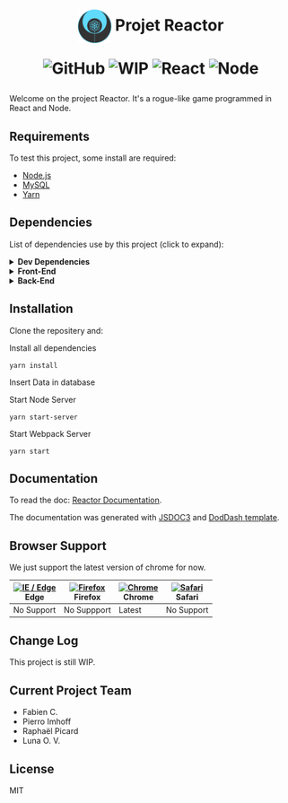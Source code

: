 <h1 align='center'>
  <img src='src/images/logo-v1.0-fullsize.png' align='center' height='60' alt='Reactor Logo' aria-label='reactor.logo' />
  Projet Reactor

![GitHub](https://img.shields.io/github/license/mashape/apistatus.svg?style=plastic)
![WIP](https://img.shields.io/badge/WORK-in_progress-red.svg?style=plastic)
![React](https://img.shields.io/badge/REACT-v16.4.2-blue.svg?style=plastic)
![Node](https://img.shields.io/badge/NODE-v10.12.0-blue.svg?style=plastic)
</h1>

Welcome on the project Reactor. It's a rogue-like game programmed in React and Node.


## Requirements

To test this project, some install are required:

* [Node.js](https://nodejs.org/en/)
* [MySQL](https://dev.mysql.com/doc/refman/8.0/en/installing.html)
* [Yarn](https://yarnpkg.com/en/docs/install#debian-stable)

## Dependencies

List of dependencies use by this project (click to expand):

<!-- markdownlint-disable MD013 MD033 -->
<details>
  <summary>
    <strong>Dev Dependencies</strong>
  </summary>
  <ul>
    <li>babel/core</li>
    <li>eslint</li>
    <li>webpack</li>
    <li>jsdoc</li>
  </ul>
</details>

<details>
  <summary>
    <strong>Front-End</strong>
  </summary>
  <ul>
    <li>babel/polyfill</li>
    <li>axios</li>
    <li>classnames</li>
    <li>lodash</li>
    <li>material UI</li>
    <li>matter</li>
    <li>react</li>
    <li>react-dom</li>
    <li>react-game-kit</li>
    <li>react-redux</li>
    <li>react-hot-loader</li>
    <li>react-router-dom</li>
    <li>redux</li>
    <li>redux-form</li>
    <li>shuffle-array</li>
  </ul>
</details>

<details>
  <summary>
    <strong>Back-End</strong>
  </summary>
  <ul>
    <li>bcrypt</li>
    <li>body-parser</li>
    <li>cookie-parser</li>
    <li>cors</li>
    <li>express-mysql-session</li>
    <li>express-session</li>
    <li>express-validator</li>
    <li>jwt-decode</li>
    <li>mysql</li>
    <li>nodemon</li>
    <li>passport</li>
    <li>passport-jwt</li>
    <li>passport-local</li>
  </ul>
</details>
<!-- markdownlint-enable MD013 MD033 -->

## Installation

Clone the repositery and:

Install all dependencies
```
yarn install
```

Insert Data in database

Start Node Server
```
yarn start-server
```

Start Webpack Server
```
yarn start
```

## Documentation

To read the doc: [Reactor Documentation](https://www.await.fr/reactordoc/).

The documentation was generated with [JSDOC3](https://github.com/jsdoc3/jsdoc) and [DodDash template](https://github.com/clenemt/docdash).

## Browser Support

We just support the latest version of chrome for now.

<!-- markdownlint-disable MD013 MD033 -->
| [<img src="https://raw.githubusercontent.com/alrra/browser-logos/master/src/edge/edge_48x48.png" alt="IE / Edge" width="24px" height="24px" />](http://godban.github.io/browsers-support-badges/)</br>Edge | [<img src="https://raw.githubusercontent.com/alrra/browser-logos/master/src/firefox/firefox_48x48.png" alt="Firefox" width="24px" height="24px" />](http://godban.github.io/browsers-support-badges/)</br>Firefox | [<img src="https://raw.githubusercontent.com/alrra/browser-logos/master/src/chrome/chrome_48x48.png" alt="Chrome" width="24px" height="24px" />](http://godban.github.io/browsers-support-badges/)</br>Chrome | [<img src="https://raw.githubusercontent.com/alrra/browser-logos/master/src/safari/safari_48x48.png" alt="Safari" width="24px" height="24px" />](http://godban.github.io/browsers-support-badges/)</br>Safari |
| ---------- | ----------- | --------- | ---------- |
| No Support | No Suppport | Latest    | No Support |
<!-- markdownlint-enable MD013 MD033 -->

## Change Log

This project is still WIP.

## Current Project Team

- Fabien C.
- Pierro Imhoff
- Raphaël Picard
- Luna O. V.

## License

MIT
